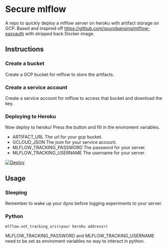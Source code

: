 # Secure mlflow
A repo to quickly deploy a mlflow server on heroku with artifact storage on GCP.
Based and inspired off https://github.com/soundsensing/mlflow-easyauth with stripped back
Docker image.

## Instructions

### Create a bucket
Create a GCP bucket for mlflow to store the artifacts.

### Create a service account
Create a service account for mlflow to access that bucket and download the key.

### Deploying to Heroku

Now deploy to heroku! Press the button and fill in the enviroment variables.

- ARTIFACT_URL
The url for your gcp bucket.
- GCLOUD_JSON
The json for your service account.
- MLFLOW_TRACKING_PASSWORD
The password for your server.
- MLFLOW_TRACKING_USERNAME
The username for your server.


[![Deploy](https://www.herokucdn.com/deploy/button.svg)](https://heroku.com/deploy)

## Usage

### Sleeping
Remember to wake up your dyno before logging experiments to your server.

### Python

```
mlflow.set_tracking_uri(<your heroku address>)
```

MLFLOW_TRACKING_PASSWORD and MLFLOW_TRACKING_USERNAME need to be set as enviroment variables no way to interact in python.
